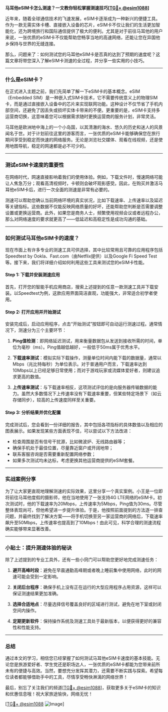 **马耳他eSIM卡怎么测速？一文教你轻松掌握测速技巧[[TG💪+ @esim1088](https://t.me/s/esim1088)]**

近年来，随着全球通信技术的飞速发展，eSIM卡逐渐成为一种新兴的便捷工具。作为一款无需实体卡槽、直接嵌入设备的芯片，eSIM卡不仅让我们的生活更加智能化，还为跨境旅行和国际通信提供了极大的便利。尤其是对于前往马耳他的用户来说，一张优质的eSIM卡不仅能帮助您畅享当地的高速网络，还能让您在异国他乡保持与世界的无缝连接。

那么，问题来了：如何测试您的马耳他eSIM卡是否真的达到了预期的速度呢？这篇文章将带您深入了解eSIM卡测速的全过程，并分享一些实用的小技巧。

---

### 什么是eSIM卡？

在正式进入主题之前，我们先简单了解一下eSIM卡的基本概念。eSIM（Embedded SIM）是一种嵌入式SIM卡技术，它不需要传统意义上的物理SIM卡，而是通过直接嵌入设备中的芯片来实现联网功能。这种设计不仅节省了手机内部空间，还避免了因丢失或损坏实体卡带来的不便。更重要的是，eSIM卡支持多运营商切换，这意味着您可以根据需求随时更换运营商的服务计划，非常灵活。

马耳他是欧洲地中海上的一个小岛国，以其清澈的海水、悠久的历史和迷人的风景闻名于世。对于计划前往这里的游客而言，一张优质的eSIM卡能够确保您在旅行期间享受到稳定而快速的网络服务。无论是浏览社交媒体、观看在线视频，还是使用地图导航，稳定的网速都是必不可少的。

---

### 测试eSIM卡速度的重要性

在网络时代，网速直接影响着我们的使用体验。例如，下载文件时，慢速网络可能让人焦急万分；观看高清视频时，卡顿则会破坏观影感受。因此，在购买并激活马耳他eSIM卡后，进行一次全面的测速是非常有必要的。

测速可以帮助您确认当前网络环境的真实状况，比如下载速率、上传速率以及延迟等关键指标。这些数据不仅能反映网络质量的好坏，还能帮助您判断是否需要调整设置或更换运营商。此外，如果您是商务人士，频繁使用视频会议或者远程办公，那么对网络速度的要求就更高了——低延迟和高稳定性是成功沟通的基础。

---

### 如何测试马耳他eSIM卡的速度？

现在市面上有许多专业的测速工具可供选择，其中比较常用且可靠的应用程序包括Speedtest by Ookla、Fast.com（由Netflix提供）以及Google Fi Speed Test等。接下来，我们将详细介绍如何利用这些工具来测试您的eSIM卡性能。

#### Step 1: 下载并安装测速应用

首先，打开您的智能手机应用商店，搜索上述提到的任意一款测速工具并下载安装。以Speedtest为例，这款应用界面简洁直观，功能强大，非常适合初学者使用。

#### Step 2: 打开应用并开始测试

安装完成后，启动应用程序，点击“开始测试”按钮即可自动运行测速过程。通常情况下，测速分为三个主要环节：

1. **Ping值检测**：即网络延迟测试，用来衡量数据包从发送到接收所需的时间，单位为毫秒（ms）。Ping值越低越好，一般低于50ms属于优秀水平。
   
2. **下载速率测试**：模拟实际下载操作，测量单位时间内能下载的数据量，通常以Mbps（兆比特每秒）为单位表示。对于普通用户而言，下载速率达到10Mbps以上已经足够日常使用；而对于游戏玩家或流媒体爱好者，则建议追求更高的数值。

3. **上传速率测试**：与下载速率相反，这项测试评估的是向服务器传输数据的能力。虽然大多数情况下上传速率没有下载速率重要，但某些特定场景下（如云存储同步），较高的上传速度同样至关重要。

#### Step 3: 分析结果并优化配置

完成测试后，您会看到一份详细的报告，其中包括各项指标的具体数值以及相应的图表展示。如果发现某些方面表现不佳，可以尝试以下方法改进：

- 检查周围是否有信号干扰源，比如微波炉、无线路由器等；
- 确保手机处于最佳位置，尽量靠近窗户或开阔地带；
- 联系客服咨询是否需要重新配置网络参数；
- 如果多次测试均未达标，考虑更换其他运营商提供的eSIM套餐。

---

### 实战案例分享

为了让大家更直观地理解测速的实际效果，这里分享一个真实案例。小王是一位即将前往马耳他度假的摄影师，他在当地使用了一张支持4G LTE网络的eSIM卡。初次测试时，他的下载速率为20Mbps，上传速率为5Mbps，Ping值为30ms。尽管整体表现尚可，但他希望进一步提升体验。于是，他按照前面提到的方法逐一排查问题，并最终找到了解决方案——将手机切换至另一家运营商的网络后，下载速率飙升至50Mbps，上传速率也提高到了10Mbps！由此可见，科学合理的测速流程确实能够带来显著改善。

---

### 小贴士：提升测速体验的秘诀

除了上述提到的专业工具外，还有一些小窍门可以帮助您更好地完成测速任务：

1. **避开高峰时段**：避免在早晨通勤高峰期或者晚上睡前集中使用网络，此时的网速可能会受到一定影响。
   
2. **关闭后台程序**：确保手机上没有正在运行的大型应用程序占用资源，这样可以保证测速结果更加准确。

3. **选择合适地点**：尽量选择信号覆盖良好的区域进行测试，避免在地下室或封闭空间内操作。

4. **定期更新软件**：保持操作系统及测速工具处于最新版本，以便获得更好的兼容性和性能支持。

---

### 总结

通过本文的学习，相信您已经掌握了如何测试马耳他eSIM卡速度的基本技能。无论您是旅游爱好者、学生党还是职场达人，一张优质的eSIM卡都能为您带来前所未有的便捷与高效。当然，要想充分发挥其潜力，还需要不断实践与探索。希望每位读者都能够借助手中的工具，尽情享受畅快淋漓的网络世界！

最后，别忘了关注我们的频道[[TG💪+ @esim1088](https://t.me/s/esim1088)]，获取更多关于eSIM卡的知识和优惠信息哦！祝大家旅途愉快，网络无忧！

[[TG💪+ @esim1088](https://t.me/s/esim1088) ![Image](https://i.postimg.cc/4NQfJmqS/Snipaste-2025-05-13-00-14-12.png)]